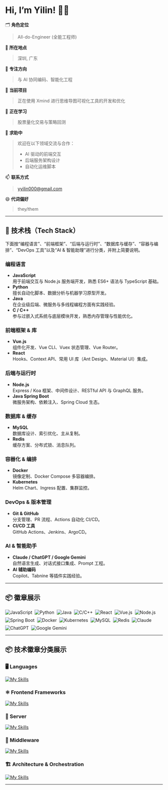 # Hi, I’m Yilin! 👋✨

🗂 **角色定位**  
> All-do-Engineer (全能工程师)

📍 **所在地点**  
> 深圳, 广东

🤖 **专注方向**  
> 与 AI 协同编码、智能化工程

🔭 **当前项目**  
> 正在使用 Xmind 进行思维导图可视化工具的开发和优化

🌱 **正在学习**  
> 股票量化交易与策略回测

🤔 **求助中**  
> 欢迎在以下领域交流与合作：  
> - AI 驱动的前端交互  
> - 后端服务架构设计  
> - 自动化运维脚本  

📫 **联系方式**  
> yyilin000@gmail.com

😄 **代词偏好**  
> they/them

---

## 🚀 技术栈（Tech Stack）

下面按“编程语言”、“前端框架”、“后端与运行时”、“数据库与缓存”、“容器与编排”、“DevOps 工具”以及“AI & 智能助理”进行分类，并附上简要说明。

### 编程语言
- **JavaScript**  
  用于前端交互与 Node.js 服务端开发，熟悉 ES6+ 语法与 TypeScript 基础。  
- **Python**  
  擅长自动化脚本、数据分析与机器学习原型开发。  
- **Java**  
  在企业级后端、微服务与多线程编程方面有实践经验。  
- **C / C++**  
  参与过嵌入式系统与底层模块开发，熟悉内存管理与性能优化。  

### 前端框架 & 库
- **Vue.js**  
  组件化开发、Vue CLI、Vuex 状态管理、Vue Router。  
- **React**  
  Hooks、Context API、常用 UI 库（Ant Design、Material UI）集成。  

### 后端与运行时
- **Node.js**  
  Express / Koa 框架、中间件设计、RESTful API 与 GraphQL 服务。  
- **Java Spring Boot**  
  微服务架构、依赖注入、Spring Cloud 生态。  

### 数据库 & 缓存
- **MySQL**  
  数据库设计、索引优化、主从复制。  
- **Redis**  
  缓存方案、分布式锁、消息队列。  

### 容器化 & 编排
- **Docker**  
  镜像定制、Docker Compose 多容器编排。  
- **Kubernetes**  
  Helm Chart、Ingress 配置、集群监控。  

### DevOps & 版本管理
- **Git & GitHub**  
  分支管理、PR 流程、Actions 自动化 CI/CD。  
- **CI/CD 工具**  
  GitHub Actions、Jenkins、ArgoCD。  

### AI & 智能助手
- **Claude / ChatGPT / Google Gemini**  
  自然语言生成、对话式接口集成、Prompt 工程。  
- **AI 辅助编码**  
  Copilot、Tabnine 等插件实践经验。  

---

## 📦 徽章展示

<div style="display: flex; flex-wrap: wrap; gap: 8px;">
  <!-- 编程语言与框架 -->
  <img src="https://img.shields.io/badge/JavaScript-F7DF1E?style=for-the-badge&logo=javascript&logoColor=black" alt="JavaScript"/>
  <img src="https://img.shields.io/badge/Python-3776AB?style=for-the-badge&logo=python&logoColor=white" alt="Python"/>
  <img src="https://img.shields.io/badge/Java-ED8B00?style=for-the-badge&logo=openjdk&logoColor=white" alt="Java"/>
  <img src="https://img.shields.io/badge/C/C++-00599C?style=for-the-badge&logo=c&logoColor=white" alt="C/C++"/>

  <!-- 前端 -->
  <img src="https://img.shields.io/badge/React-20232A?style=for-the-badge&logo=react&logoColor=61DAFB" alt="React"/>
  <img src="https://img.shields.io/badge/Vue.js-35495E?style=for-the-badge&logo=vue.js&logoColor=4FC08D" alt="Vue.js"/>

  <!-- 后端 & 容器 -->
  <img src="https://img.shields.io/badge/Node.js-43853D?style=for-the-badge&logo=node.js&logoColor=white" alt="Node.js"/>
  <img src="https://img.shields.io/badge/Spring_Boot-6DB33F?style=for-the-badge&logo=springboot&logoColor=white" alt="Spring Boot"/>
  <img src="https://img.shields.io/badge/Docker-2496ED?style=for-the-badge&logo=docker&logoColor=white" alt="Docker"/>
  <img src="https://img.shields.io/badge/Kubernetes-326CE5?style=for-the-badge&logo=kubernetes&logoColor=white" alt="Kubernetes"/>

  <!-- 数据库 -->
  <img src="https://img.shields.io/badge/MySQL-4479A1?style=for-the-badge&logo=mysql&logoColor=white" alt="MySQL"/>
  <img src="https://img.shields.io/badge/Redis-DC382D?style=for-the-badge&logo=redis&logoColor=white" alt="Redis"/>

  <!-- AI 助手 -->
  <img src="https://img.shields.io/badge/Claude-D97757?style=for-the-badge&logo=claude&logoColor=white" alt="Claude"/>
  <img src="https://img.shields.io/badge/ChatGPT-74aa9c?style=for-the-badge&logo=openai&logoColor=white" alt="ChatGPT"/>
  <img src="https://img.shields.io/badge/Google%20Gemini-8E75B2?style=for-the-badge&logo=googlegemini&logoColor=white" alt="Google Gemini"/>
</div>


---

## 📦 技术徽章分类展示
### 🖥️ Languages
[![My Skills](https://skillicons.dev/icons?i=js,py,java,c)](https://skillicons.dev)

### ⚛️ Frontend Frameworks
[![My Skills](https://skillicons.dev/icons?i=react,vue)](https://skillicons.dev)

### 🚀 Server
[![My Skills](https://skillicons.dev/icons?i=nodejs)](https://skillicons.dev)

### 🔌 Middleware
[![My Skills](https://skillicons.dev/icons?i=express,koa)](https://skillicons.dev)

### 🏗️ Architecture & Orchestration
[![My Skills](https://skillicons.dev/icons?i=docker,kubernetes)](https://skillicons.dev)

---
